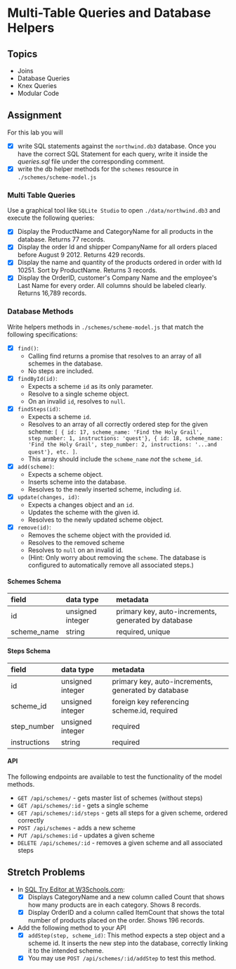 # Multi-Table Queries and Database Helpers

## Topics

-   Joins
-   Database Queries
-   Knex Queries
-   Modular Code

## Assignment

For this lab you will

-[x]   write SQL statements against the `northwind.db3` database. Once you have the correct SQL Statement for each query, write it inside the _queries.sql_ file under the corresponding comment.
-[x]   write the db helper methods for the `schemes` resource in `./schemes/scheme-model.js`

### Multi Table Queries

Use a graphical tool like `SQLite Studio` to open `./data/northwind.db3` and execute the following queries:

-[x]   Display the ProductName and CategoryName for all products in the database. Returns 77 records.
-[x]   Display the order Id and shipper CompanyName for all orders placed before August 9 2012. Returns 429 records.
-[x]   Display the name and quantity of the products ordered in order with Id 10251. Sort by ProductName. Returns 3 records.
-[x]   Display the OrderID, customer's Company Name and the employee's Last Name for every order. All columns should be labeled clearly. Returns 16,789 records.

### Database Methods

Write helpers methods in `./schemes/scheme-model.js` that match the following specifications:

-[x]   `find()`:
    -   Calling find returns a promise that resolves to an array of all schemes in the database.
    -   No steps are included.
-[x]   `findById(id)`:
    -   Expects a scheme `id` as its only parameter.
    -   Resolve to a single scheme object.
    -   On an invalid `id`, resolves to `null`.
-[x]   `findSteps(id)`:
    -   Expects a scheme `id`.
    -   Resolves to an array of all correctly ordered step for the given scheme: `[ { id: 17, scheme_name: 'Find the Holy Grail', step_number: 1, instructions: 'quest'}, { id: 18, scheme_name: 'Find the Holy Grail', step_number: 2, instructions: '...and quest'}, etc. ]`.
    -   This array should include the `scheme_name` _not_ the `scheme_id`.
-[x]   `add(scheme)`:
    -   Expects a scheme object.
    -   Inserts scheme into the database.
    -   Resolves to the newly inserted scheme, including `id`.
-[x]   `update(changes, id)`:
    -   Expects a changes object and an `id`.
    -   Updates the scheme with the given id.
    -   Resolves to the newly updated scheme object.
-[x]   `remove(id)`:
    -   Removes the scheme object with the provided id.
    -   Resolves to the removed scheme
    -   Resolves to `null` on an invalid id.
    -   (Hint: Only worry about removing the `scheme`. The database is configured to automatically remove all associated steps.)

#### Schemes Schema

| field       | data type        | metadata                                            |
| :---------- | :--------------- | :-------------------------------------------------- |
| id          | unsigned integer | primary key, auto-increments, generated by database |
| scheme_name | string           | required, unique                                    |

#### Steps Schema

| field        | data type        | metadata                                            |
| :----------- | :--------------- | :-------------------------------------------------- |
| id           | unsigned integer | primary key, auto-increments, generated by database |
| scheme_id    | unsigned integer | foreign key referencing scheme.id, required         |
| step_number  | unsigned integer | required                                            |
| instructions | string           | required                                            |

#### API

The following endpoints are available to test the functionality of the model methods.

-   `GET /api/schemes/` - gets master list of schemes (without steps)
-   `GET /api/schemes/:id` - gets a single scheme
-   `GET /api/schemes/:id/steps` - gets all steps for a given scheme, ordered correctly
-   `POST /api/schemes` - adds a new scheme
-   `PUT /api/schemes:id` - updates a given scheme
-   `DELETE /api/schemes/:id` - removes a given scheme and all associated steps

## Stretch Problems

-   In [SQL Try Editor at W3Schools.com](https://www.w3schools.com/Sql/tryit.asp?filename=trysql_select_top):
    -[x]   Displays CategoryName and a new column called Count that shows how many products are in each category. Shows 8 records.
    -[x]   Display OrderID and a column called ItemCount that shows the total number of products placed on the order. Shows 196 records.
-   Add the following method to your API
    -[x]  `addStep(step, scheme_id)`: This method expects a step object and a scheme id. It inserts the new step into the database, correctly linking it to the intended scheme.
    -[x]  You may use `POST /api/schemes/:id/addStep` to test this method.
